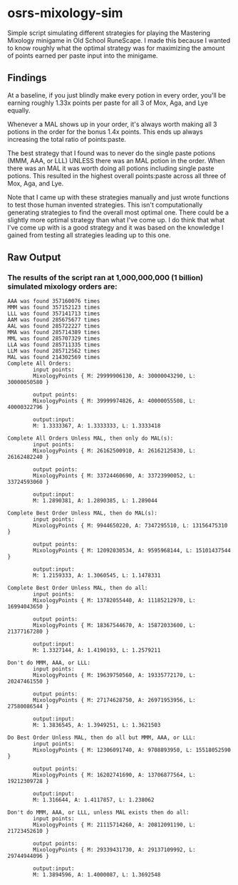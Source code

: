 # osrs-mixology-sim
Simple script simulating different strategies for playing the Mastering Mixology minigame in Old School RuneScape. I made this because I wanted to know roughly what the optimal strategy was for maximizing the amount of points earned per paste input into the minigame.

## Findings
At a baseline, if you just blindly make every potion in every order, you'll be earning roughly 1.33x points per paste for all 3 of Mox, Aga, and Lye equally.

Whenever a MAL shows up in your order, it's always worth making all 3 potions in the order for the bonus 1.4x points. This ends up always increasing the total ratio of points:paste.

The best strategy that I found was to never do the single paste potions (MMM, AAA, or LLL) UNLESS there was an MAL potion in the order. When there was an MAL it was worth doing all potions including single paste potions. This resulted in the highest overall points:paste across all three of Mox, Aga, and Lye.

Note that I came up with these strategies manually and just wrote functions to test those human invented strategies. This isn't computationally generating strategies to find the overall most optimal one. There could be a slightly more optimal strategy than what I've come up. I do think that what I've come up with is a good strategy and it was based on the knowledge I gained from testing all strategies leading up to this one.

## Raw Output
### The results of the script ran at 1,000,000,000 (1 billion) simulated mixology orders are:

```
AAA was found 357160076 times
MMM was found 357152123 times
LLL was found 357141713 times
AAM was found 285675677 times
AAL was found 285722227 times
MMA was found 285714389 times
MML was found 285707329 times
LLA was found 285711335 times
LLM was found 285712562 times
MAL was found 214302569 times
Complete All Orders:
        input points:
        MixologyPoints { M: 29999906130, A: 30000043290, L: 30000050580 }

        output points:
        MixologyPoints { M: 39999974826, A: 40000055508, L: 40000322796 }

        output:input:
        M: 1.3333367, A: 1.3333333, L: 1.3333418

Complete All Orders Unless MAL, then only do MAL(s):
        input points:
        MixologyPoints { M: 26162500910, A: 26162125830, L: 26162482240 }

        output points:
        MixologyPoints { M: 33724460690, A: 33723990052, L: 33724593060 }

        output:input:
        M: 1.2890381, A: 1.2890385, L: 1.289044

Complete Best Order Unless MAL, then do MAL(s):
        input points:
        MixologyPoints { M: 9944650220, A: 7347295510, L: 13156475310 }

        output points:
        MixologyPoints { M: 12092030534, A: 9595968144, L: 15101437544 }

        output:input:
        M: 1.2159333, A: 1.3060545, L: 1.1478331

Complete Best Order Unless MAL, then do all:
        input points:
        MixologyPoints { M: 13782055440, A: 11185212970, L: 16994043650 }

        output points:
        MixologyPoints { M: 18367544670, A: 15872033600, L: 21377167280 }

        output:input:
        M: 1.3327144, A: 1.4190193, L: 1.2579211

Don't do MMM, AAA, or LLL:
        input points:
        MixologyPoints { M: 19639750560, A: 19335772170, L: 20247461550 }

        output points:
        MixologyPoints { M: 27174628750, A: 26971953956, L: 27580086544 }

        output:input:
        M: 1.3836545, A: 1.3949251, L: 1.3621503

Do Best Order Unless MAL, then do all but MMM, AAA, or LLL:
        input points:
        MixologyPoints { M: 12306091740, A: 9708893950, L: 15518052590 }

        output points:
        MixologyPoints { M: 16202741690, A: 13706877564, L: 19212309728 }

        output:input:
        M: 1.316644, A: 1.4117857, L: 1.238062

Don't do MMM, AAA, or LLL, unless MAL exists then do all:
        input points:
        MixologyPoints { M: 21115714260, A: 20812091190, L: 21723452610 }

        output points:
        MixologyPoints { M: 29339431730, A: 29137109992, L: 29744944096 }

        output:input:
        M: 1.3894596, A: 1.4000087, L: 1.3692548
```
